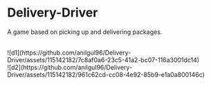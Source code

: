 # Delivery-Driver
<p> A game based on picking up and delivering packages.  </p> </br>
![d1](https://github.com/anilgul96/Delivery-Driver/assets/115142182/7c8af0a6-23c5-41a2-bc07-116a3001dc14)  </br>
![d2](https://github.com/anilgul96/Delivery-Driver/assets/115142182/961c62cd-cc08-4e92-85b9-e1a0a800146c)  </br>


